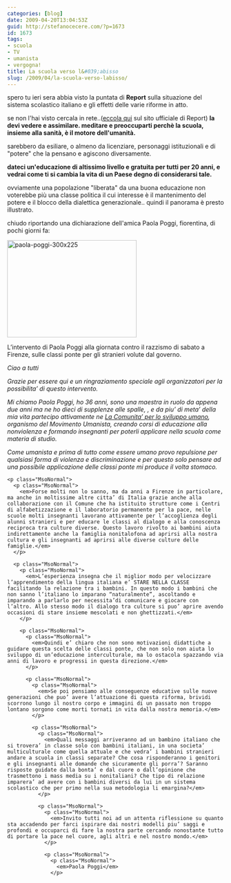 ```yaml
---
categories: [blog]
date: 2009-04-20T13:04:53Z
guid: http://stefanocecere.com/?p=1673
id: 1673
tags:
- scuola
- TV
- umanista
- vergogna!
title: La scuola verso l&#039;abisso
slug: /2009/04/la-scuola-verso-labisso/
---
```


spero tu ieri sera abbia visto la puntata di **Report** sulla situazione del sistema scolastico italiano e gli effetti delle varie riforme in atto.

se non l'hai visto cercala in rete..([eccola qui](#mce_temp_url#) sul sito ufficiale di Report) **la devi vedere e assimilare. meditare e preoccuparti perchè la scuola, insieme alla sanità, è il motore dell'umanità.**

sarebbero da esiliare, o almeno da licenziare, personaggi istituzionali e di "potere" che la pensano e agiscono diversamente.

**dateci un'educazione di altissimo livello e gratuita per tutti per 20 anni, e vedrai come ti si cambia la vita di un Paese degno di considerarsi tale.**

ovviamente una popolazione "liberata" da una buona educazione non voterebbe più una classe politica il cui interesse è il mantenimento del potere e il blocco della dialettica generazionale.. quindi il panorama è presto illustrato.

chiudo riportando una dichiarazione dell'amica Paola Poggi, fiorentina, di pochi giorni fa:

<p class="MsoNormal">
  <img class="aligncenter size-full wp-image-1674" title="paola-poggi-300x225" src="http://stefanocecere.com/wp-content/uploads/sites/3/2009/04/paola-poggi-300x225.jpg" alt="paola-poggi-300x225" width="300" height="225" />
</p>

<p class="MsoNormal">
  L’intervento di Paola Poggi alla giornata contro il razzismo di sabato a Firenze, sulle classi ponte per gli stranieri volute dal governo.
</p>

<p class="MsoNormal">
  <em>Ciao a tutti</em>
</p>

<p class="MsoNormal">
  <p class="MsoNormal">
    <em>Grazie per essere qui e un ringraziamento speciale agli organizzatori per la possibilita’ di questo intervento.</em>
  </p>
  
  <p class="MsoNormal">
    <em>Mi chiamo Paola Poggi, ho 36 anni, sono una maestra in ruolo da appena due anni ma ne ho dieci di supplenze alle spalle, , e da piu’ di meta’ della mia vita partecipo attivamente ne </em><a href="http://xn--lacomunitfirenze-5lb.net/"><em>La Comunita’ per lo sviluppo umano</em></a><em>, organismo del Movimento Umanista, creando corsi di educazione alla nonviolenza e formando insegnanti per poterli applicare nella scuola come materia di studio.</em>
  </p>
  
  <p class="MsoNormal">
    <p class="MsoNormal">
      <em>Come umanista e prima di tutto come essere umano provo repulsione per qualsiasi forma di violenza e discriminazione e per questo solo pensare ad una possibile applicazione delle classi ponte mi produce il volta stomaco.</em>
    </p>
    
    <p class="MsoNormal">
      <p class="MsoNormal">
        <em>Forse molti non lo sanno, ma da anni a Firenze in particolare, ma anche in moltissime altre citta’ di Italia grazie anche alla collaborazione con il Comune che ha istituito strutture come i Centri di alfabetizzazione e il laboratorio permanente per la pace, nelle scuole molti insegnanti lavorano attivamente per l’accoglienza degli alunni stranieri e per educare le classi al dialogo e alla conoscenza reciproca tra culture diverse. Questo lavoro rivolto ai bambini aiuta indirettamente anche la famiglia nonitalofona ad aprirsi alla nostra cultura e gli insegnanti ad aprirsi alle diverse culture delle famiglie.</em>
      </p>
      
      <p class="MsoNormal">
        <p class="MsoNormal">
          <em>L’esperienza insegna che il miglior modo per velocizzare l’apprendimento della lingua italiana e’ STARE NELLA CLASSE facilitando la relazione tra i bambini. In questo modo i bambini che non sanno l’italiano lo imparano “naturalmente”, ascoltando e imparando a parlarlo per necessita’di comunicare e giocare con l’altro. Allo stesso modo il dialogo tra culture si puo’ aprire avendo occasioni di stare insieme mescolati e non ghettizzati.</em>
        </p>
        
        <p class="MsoNormal">
          <p class="MsoNormal">
            <em>Quindi e’ chiaro che non sono motivazioni didattiche a guidare questa scelta delle classi ponte, che non solo non aiuta lo sviluppo di un’educazione interculturale, ma lo ostacola spazzando via anni di lavoro e progressi in questa direzione.</em>
          </p>
          
          <p class="MsoNormal">
            <p class="MsoNormal">
              <em>Se poi pensiamo alle conseguenze educative sulle nuove generazioni che puo’ avere l’attuazione di questa riforma, brividi scorrono lungo il nostro corpo e immagini di un passato non troppo lontano sorgono come morti tornati in vita dalla nostra memoria.</em>
            </p>
            
            <p class="MsoNormal">
              <p class="MsoNormal">
                <em>Quali messaggi arriveranno ad un bambino italiano che si trovera’ in classe solo con bambini italiani, in una societa’ multiculturale come quella attuale e che vedra’ i bambini stranieri andare a scuola in classi separate? Che cosa risponderanno i genitori e gli insegnanti alle domande che sicuramente gli porra’? Saranno risposte guidate dalla bonta’ e dal cuore o dall’opinione che trasmettono i mass media su i nonitaliani? Che tipo di relazione imparera’ ad avere con i bambini diversi da lui in un sistema scolastico che per primo nella sua metodologia li emargina?</em>
              </p>
              
              <p class="MsoNormal">
                <p class="MsoNormal">
                  <em>Invito tutti noi ad un attenta riflessione su quanto sta accadendo per farci ispirare dai nostri modelli piu’ saggi e profondi e occuparci di fare la nostra parte cercando nonostante tutto di portare la pace nel cuore, agli altri e nel nostro mondo.</em>
                </p>
                
                <p class="MsoNormal">
                  <p class="MsoNormal">
                    <em>Paola Poggi</em>
                  </p>